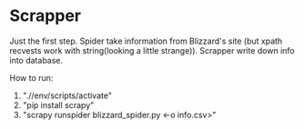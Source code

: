 # Scrapper

Just the first step.
Spider take information from Blizzard's site
(but xpath recvests work with string(looking a little strange)).
Scrapper write down info into database.

How to run:
1. ".//env/scripts/activate"
2. "pip install scrapy"
3. "scrapy runspider blizzard_spider.py <-o info.csv>"